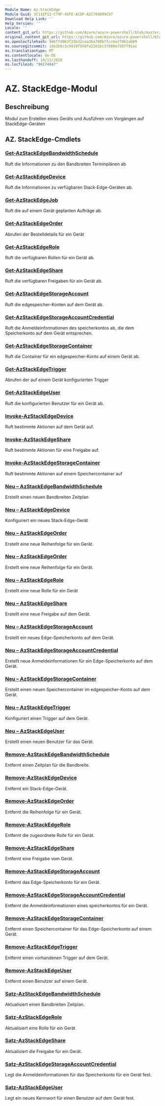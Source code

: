 ```yaml
---
Module Name: Az.StackEdge
Module Guid: 3C11EF12-C79F-45FE-ACDF-A2C784D99C97
Download Help Link: ''
Help Version: ''
Locale: ''
content_git_url: https://github.com/Azure/azure-powershell/blob/master/src/StackEdge/StackEdge/help/Az.StackEdge.md
original_content_git_url: https://github.com/Azure/azure-powershell/blob/master/src/StackEdge/StackEdge/help/Az.StackEdge.md
ms.openlocfilehash: 9d6ffd063f25b32cea36a708bffcc6e27061ab89
ms.sourcegitcommit: 1de2b6c3c99197958fa2101bc37680e7507f91ac
ms.translationtype: MT
ms.contentlocale: de-DE
ms.lasthandoff: 10/13/2020
ms.locfileid: "94174047"
---
```

# AZ. StackEdge-Modul
## Beschreibung
Modul zum Erstellen eines Geräts und Ausführen von Vorgängen auf StackEdge-Geräten

## AZ. StackEdge-Cmdlets
### [Get-AzStackEdgeBandwidthSchedule](Get-AzStackEdgeBandwidthSchedule.md)
Ruft die Informationen zu den Bandbreiten Terminplänen ab

### [Get-AzStackEdgeDevice](Get-AzStackEdgeDevice.md)
Ruft die Informationen zu verfügbaren Stack-Edge-Geräten ab.

### [Get-AzStackEdgeJob](Get-AzStackEdgeJob.md)
Ruft die auf einem Gerät geplanten Aufträge ab.

### [Get-AzStackEdgeOrder](Get-AzStackEdgeOrder.md)
Abrufen der Bestelldetails für ein Gerät

### [Get-AzStackEdgeRole](Get-AzStackEdgeRole.md)
Ruft die verfügbaren Rollen für ein Gerät ab.

### [Get-AzStackEdgeShare](Get-AzStackEdgeShare.md)
Ruft die verfügbaren Freigaben für ein Gerät ab.

### [Get-AzStackEdgeStorageAccount](Get-AzStackEdgeStorageAccount.md)
Ruft die edgespeicher-Konten auf dem Gerät ab.

### [Get-AzStackEdgeStorageAccountCredential](Get-AzStackEdgeStorageAccountCredential.md)
Ruft die Anmeldeinformationen des speicherkontos ab, die dem Speicherkonto auf dem Gerät entsprechen.

### [Get-AzStackEdgeStorageContainer](Get-AzStackEdgeStorageContainer.md)
Ruft die Container für ein edgespeicher-Konto auf einem Gerät ab.

### [Get-AzStackEdgeTrigger](Get-AzStackEdgeTrigger.md)
Abrufen der auf einem Gerät konfigurierten Trigger
 

### [Get-AzStackEdgeUser](Get-AzStackEdgeUser.md)
Ruft die konfigurierten Benutzer für ein Gerät ab.

### [Invoke-AzStackEdgeDevice](Invoke-AzStackEdgeDevice.md)
Ruft bestimmte Aktionen auf dem Gerät auf.

### [Invoke-AzStackEdgeShare](Invoke-AzStackEdgeShare.md)
Ruft bestimmte Aktionen für eine Freigabe auf.

### [Invoke-AzStackEdgeStorageContainer](Invoke-AzStackEdgeStorageContainer.md)
Ruft bestimmte Aktionen auf einem Speichercontainer auf

### [Neu – AzStackEdgeBandwidthSchedule](New-AzStackEdgeBandwidthSchedule.md)
Erstellt einen neuen Bandbreiten Zeitplan

### [Neu – AzStackEdgeDevice](New-AzStackEdgeDevice.md)
Konfiguriert ein neues Stack-Edge-Gerät

### [Neu – AzStackEdgeOrder](New-AzStackEdgeOrder.md)
Erstellt eine neue Reihenfolge für ein Gerät.

### [Neu – AzStackEdgeOrder](New-AzStackEdgeOrder.md)
Erstellt eine neue Reihenfolge für ein Gerät.

### [Neu – AzStackEdgeRole](New-AzStackEdgeRole.md)
Erstellt eine neue Rolle für ein Gerät

### [Neu – AzStackEdgeShare](New-AzStackEdgeShare.md)
Erstellt eine neue Freigabe auf dem Gerät.

### [Neu – AzStackEdgeStorageAccount](New-AzStackEdgeStorageAccount.md)
Erstellt ein neues Edge-Speicherkonto auf dem Gerät.

### [Neu – AzStackEdgeStorageAccountCredential](New-AzStackEdgeStorageAccountCredential.md)
Erstellt neue Anmeldeinformationen für ein Edge-Speicherkonto auf dem Gerät.

### [Neu – AzStackEdgeStorageContainer](New-AzStackEdgeStorageContainer.md)
Erstellt einen neuen Speichercontainer im edgespeicher-Konto auf dem Gerät.

### [Neu – AzStackEdgeTrigger](New-AzStackEdgeTrigger.md)
Konfiguriert einen Trigger auf dem Gerät.

### [Neu – AzStackEdgeUser](New-AzStackEdgeUser.md)
Erstellt einen neuen Benutzer für das Gerät.

### [Remove-AzStackEdgeBandwidthSchedule](Remove-AzStackEdgeBandwidthSchedule.md)
Entfernt einen Zeitplan für die Bandbreite.

### [Remove-AzStackEdgeDevice](Remove-AzStackEdgeDevice.md)
Entfernt ein Stack-Edge-Gerät.

### [Remove-AzStackEdgeOrder](Remove-AzStackEdgeOrder.md)
Entfernt die Reihenfolge für ein Gerät.

### [Remove-AzStackEdgeRole](Remove-AzStackEdgeRole.md)
Entfernt die zugeordnete Rolle für ein Gerät.

### [Remove-AzStackEdgeShare](Remove-AzStackEdgeShare.md)
Entfernt eine Freigabe vom Gerät.

### [Remove-AzStackEdgeStorageAccount](Remove-AzStackEdgeStorageAccount.md)
Entfernt das Edge-Speicherkonto für ein Gerät.

### [Remove-AzStackEdgeStorageAccountCredential](Remove-AzStackEdgeStorageAccountCredential.md)
Entfernt die Anmeldeinformationen eines speicherkontos für ein Gerät.

### [Remove-AzStackEdgeStorageContainer](Remove-AzStackEdgeStorageContainer.md)
Entfernt einen Speichercontainer für das Edge-Speicherkonto auf einem Gerät.

### [Remove-AzStackEdgeTrigger](Remove-AzStackEdgeTrigger.md)
Entfernt einen vorhandenen Trigger auf dem Gerät.

### [Remove-AzStackEdgeUser](Remove-AzStackEdgeUser.md)
Entfernt einen Benutzer auf einem Gerät.

### [Satz-AzStackEdgeBandwidthSchedule](Set-AzStackEdgeBandwidthSchedule.md)
Aktualisiert einen Bandbreiten Zeitplan.

### [Satz-AzStackEdgeRole](Set-AzStackEdgeRole.md)
Aktualisiert eine Rolle für ein Gerät

### [Satz-AzStackEdgeShare](Set-AzStackEdgeShare.md)
Aktualisiert die Freigabe für ein Gerät.

### [Satz-AzStackEdgeStorageAccountCredential](Set-AzStackEdgeStorageAccountCredential.md)
Legt die Anmeldeinformationen für das Speicherkonto für ein Gerät fest.

### [Satz-AzStackEdgeUser](Set-AzStackEdgeUser.md)
Legt ein neues Kennwort für einen Benutzer auf dem Gerät fest.

